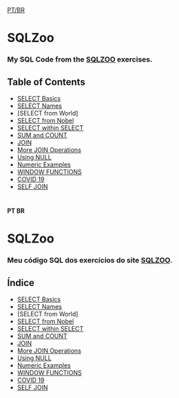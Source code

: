 [PT/BR](#pt-br)

# SQLZoo
 ### My SQL Code from the [SQLZOO](https://sqlzoo.net/wiki/SQL_Tutorial">SQLZOO) exercises.
 
 ## Table of Contents
 
- [SELECT Basics](https://github.com/marciomendonc4/SQLZoo/blob/main/all_exercises/sqlzoo%20queriesSELECTbasics.txt)
- [SELECT Names](https://github.com/marciomendonc4/SQLZoo/blob/main/all_exercises/sqlzoo%20queriesNAMES.txt)
- [SELECT from World]
- [SELECT from Nobel](https://github.com/marciomendonc4/SQLZoo/blob/main/all_exercises/sqlzoo%20queriesNobel.txt)
- [SELECT within SELECT](https://github.com/marciomendonc4/SQLZoo/blob/main/all_exercises/sqlzoo%20queriesSELECTwSELECT.txt)
- [SUM and COUNT](https://github.com/marciomendonc4/SQLZoo/blob/main/all_exercises/sqlzoo%20queriesSUM.txt)
- [JOIN](https://github.com/marciomendonc4/SQLZoo/blob/main/all_exercises/sqlzoo%20queriesJOIN.txt)
- [More JOIN Operations](https://github.com/marciomendonc4/SQLZoo/blob/main/all_exercises/sqlzoo%20queriesJOIN2.txt)
- [Using NULL](https://github.com/marciomendonc4/SQLZoo/blob/main/all_exercises/sqlzoo%20queriesNULLtxt.txt)
- [Numeric Examples](https://github.com/marciomendonc4/SQLZoo/blob/main/all_exercises/sqlzoo%20queriesNSS.txt)
- [WINDOW FUNCTIONS](https://github.com/marciomendonc4/SQLZoo/blob/main/all_exercises/sqlzoo%20queriesWINDOW.txt)
- [COVID 19](https://github.com/marciomendonc4/SQLZoo/blob/main/all_exercises/sqlzoo%20queriesCOVID.txt)
- [SELF JOIN](https://github.com/marciomendonc4/SQLZoo/blob/main/all_exercises/sqlzoo%20queriesSELFJOIN.txt)

#
#### PT BR

# SQLZoo
 ### Meu código SQL dos exercícios do site [SQLZOO](https://sqlzoo.net/wiki/SQL_Tutorial">SQLZOO).
 
 ## Índice
 
- [SELECT Basics](https://github.com/marciomendonc4/SQLZoo/blob/main/all_exercises/sqlzoo%20queriesSELECTbasics.txt)
- [SELECT Names](https://github.com/marciomendonc4/SQLZoo/blob/main/all_exercises/sqlzoo%20queriesNAMES.txt)
- [SELECT from World]
- [SELECT from Nobel](https://github.com/marciomendonc4/SQLZoo/blob/main/all_exercises/sqlzoo%20queriesNobel.txt)
- [SELECT within SELECT](https://github.com/marciomendonc4/SQLZoo/blob/main/all_exercises/sqlzoo%20queriesSELECTwSELECT.txt)
- [SUM and COUNT](https://github.com/marciomendonc4/SQLZoo/blob/main/all_exercises/sqlzoo%20queriesSUM.txt)
- [JOIN](https://github.com/marciomendonc4/SQLZoo/blob/main/all_exercises/sqlzoo%20queriesJOIN.txt)
- [More JOIN Operations](https://github.com/marciomendonc4/SQLZoo/blob/main/all_exercises/sqlzoo%20queriesJOIN2.txt)
- [Using NULL](https://github.com/marciomendonc4/SQLZoo/blob/main/all_exercises/sqlzoo%20queriesNULLtxt.txt)
- [Numeric Examples](https://github.com/marciomendonc4/SQLZoo/blob/main/all_exercises/sqlzoo%20queriesNSS.txt)
- [WINDOW FUNCTIONS](https://github.com/marciomendonc4/SQLZoo/blob/main/all_exercises/sqlzoo%20queriesWINDOW.txt)
- [COVID 19](https://github.com/marciomendonc4/SQLZoo/blob/main/all_exercises/sqlzoo%20queriesCOVID.txt)
- [SELF JOIN](https://github.com/marciomendonc4/SQLZoo/blob/main/all_exercises/sqlzoo%20queriesSELFJOIN.txt)


